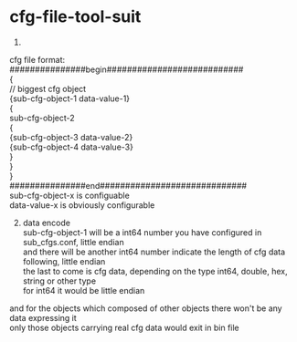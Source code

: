 # cfg-file-tool-suit  
1)  
cfg file format:  
###############begin###########################  
{  
// biggest cfg object  
    {sub-cfg-object-1 data-value-1}  
    {  
        sub-cfg-object-2  
        {  
          {sub-cfg-object-3 data-value-2}  
          {sub-cfg-object-4 data-value-3}  
        }  
    }  
}  
###############end#############################   
sub-cfg-object-x is configuable    
data-value-x is obviously configurable  
  
2) data encode    
sub-cfg-object-1 will be a int64 number you have configured in sub_cfgs.conf, little endian   
and there will be another int64 number indicate the length of cfg data following, little endian  
the last to come is cfg data, depending on the type int64, double, hex, string or other type  
for int64 it would be little endian


and for the objects which composed of other objects there won't be any data expressing it  
only those objects carrying real cfg data would exit in bin file 

